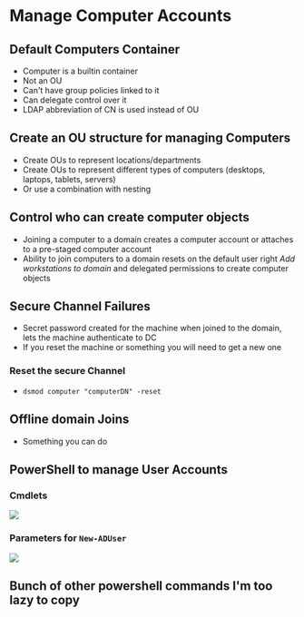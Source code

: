 # Manage Computer Accounts
## Default Computers Container
- Computer is a builtin container
- Not an OU
- Can't have group policies linked to it
- Can delegate control over it
- LDAP abbreviation of CN is used instead of OU

## Create an OU structure for managing Computers
- Create OUs to represent locations/departments
- Create OUs to represent different types of computers (desktops, laptops, tablets, servers)
- Or use a combination with nesting

## Control who can create computer objects
- Joining a computer to a domain creates a computer account or attaches to a pre-staged computer account
- Ability to join computers to a domain resets on the default user right *Add workstations to domain* and delegated permissions to create computer objects

## Secure Channel Failures
- Secret password created for the machine when joined to the domain, lets the machine authenticate to DC
- If you reset the machine or something you will need to get a new one

### Reset the secure Channel
- `dsmod computer "computerDN" -reset`

## Offline domain Joins
- Something you can do

## PowerShell to manage User Accounts
### Cmdlets
![](Pasted%20image%2020250508102948.png)

### Parameters for `New-ADUser`
![](Pasted%20image%2020250508103012.png)

## Bunch of other powershell commands I'm too lazy to copy
